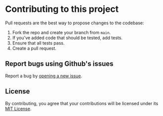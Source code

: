 # Contributing to this project

Pull requests are the best way to propose changes to the codebase:

1. Fork the repo and create your branch from `main`.
2. If you've added code that should be tested, add tests.
3. Ensure that all tests pass.
4. Create a pull request.

## Report bugs using Github's issues

Report a bug by [opening a new issue](https://github.com/arkantos493/dynarray/issues).

## License

By contributing, you agree that your contributions will be licensed under its [MIT License](http://choosealicense.com/licenses/mit/).
